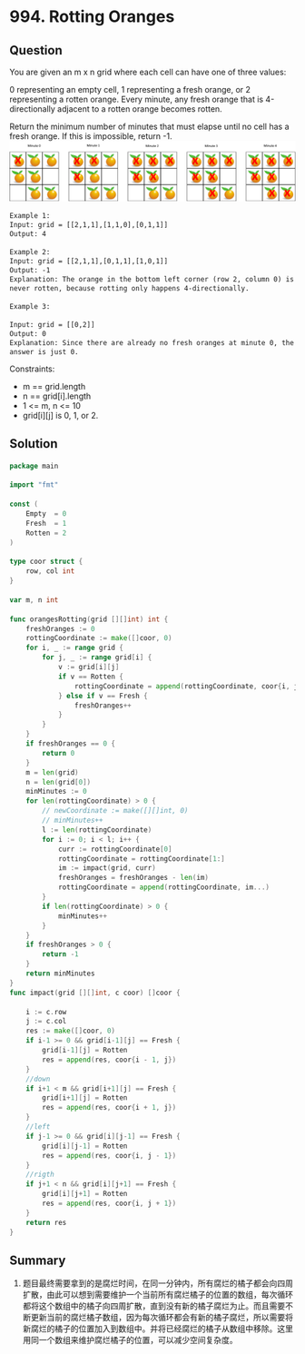 # 994. Rotting Oranges
## Question
You are given an m x n grid where each cell can have one of three values:

0 representing an empty cell,
1 representing a fresh orange, or
2 representing a rotten orange.
Every minute, any fresh orange that is 4-directionally adjacent to a rotten orange becomes rotten.

Return the minimum number of minutes that must elapse until no cell has a fresh orange. If this is impossible, return -1.
![](../images/oranges.png)
```
Example 1:
Input: grid = [[2,1,1],[1,1,0],[0,1,1]]
Output: 4

Example 2:
Input: grid = [[2,1,1],[0,1,1],[1,0,1]]
Output: -1
Explanation: The orange in the bottom left corner (row 2, column 0) is never rotten, because rotting only happens 4-directionally.

Example 3:

Input: grid = [[0,2]]
Output: 0
Explanation: Since there are already no fresh oranges at minute 0, the answer is just 0.

```
Constraints:

- m == grid.length
- n == grid[i].length
- 1 <= m, n <= 10
- grid[i][j] is 0, 1, or 2.
## Solution
```go
package main

import "fmt"

const (
	Empty  = 0
	Fresh  = 1
	Rotten = 2
)

type coor struct {
	row, col int
}

var m, n int

func orangesRotting(grid [][]int) int {
	freshOranges := 0
	rottingCoordinate := make([]coor, 0)
	for i, _ := range grid {
		for j, _ := range grid[i] {
			v := grid[i][j]
			if v == Rotten {
				rottingCoordinate = append(rottingCoordinate, coor{i, j})
			} else if v == Fresh {
				freshOranges++
			}
		}
	}
	if freshOranges == 0 {
		return 0
	}
	m = len(grid)
	n = len(grid[0])
	minMinutes := 0
	for len(rottingCoordinate) > 0 {
		// newCoordinate := make([][]int, 0)
		// minMinutes++
		l := len(rottingCoordinate)
		for i := 0; i < l; i++ {
			curr := rottingCoordinate[0]
			rottingCoordinate = rottingCoordinate[1:]
			im := impact(grid, curr)
			freshOranges = freshOranges - len(im)
			rottingCoordinate = append(rottingCoordinate, im...)
		}
		if len(rottingCoordinate) > 0 {
			minMinutes++
		}
	}
	if freshOranges > 0 {
		return -1
	}
	return minMinutes
}
func impact(grid [][]int, c coor) []coor {

	i := c.row
	j := c.col
	res := make([]coor, 0)
	if i-1 >= 0 && grid[i-1][j] == Fresh {
		grid[i-1][j] = Rotten
		res = append(res, coor{i - 1, j})
	}
	//down
	if i+1 < m && grid[i+1][j] == Fresh {
		grid[i+1][j] = Rotten
		res = append(res, coor{i + 1, j})
	}
	//left
	if j-1 >= 0 && grid[i][j-1] == Fresh {
		grid[i][j-1] = Rotten
		res = append(res, coor{i, j - 1})
	}
	//rigth
	if j+1 < n && grid[i][j+1] == Fresh {
		grid[i][j+1] = Rotten
		res = append(res, coor{i, j + 1})
	}
	return res
}
```
## Summary
1. 题目最终需要拿到的是腐烂时间，在同一分钟内，所有腐烂的橘子都会向四周扩散，由此可以想到需要维护一个当前所有腐烂橘子的位置的数组，每次循环都将这个数组中的橘子向四周扩散，直到没有新的橘子腐烂为止。而且需要不断更新当前的腐烂橘子数组，因为每次循环都会有新的橘子腐烂，所以需要将新腐烂的橘子的位置加入到数组中。并将已经腐烂的橘子从数组中移除。这里用同一个数组来维护腐烂橘子的位置，可以减少空间复杂度。